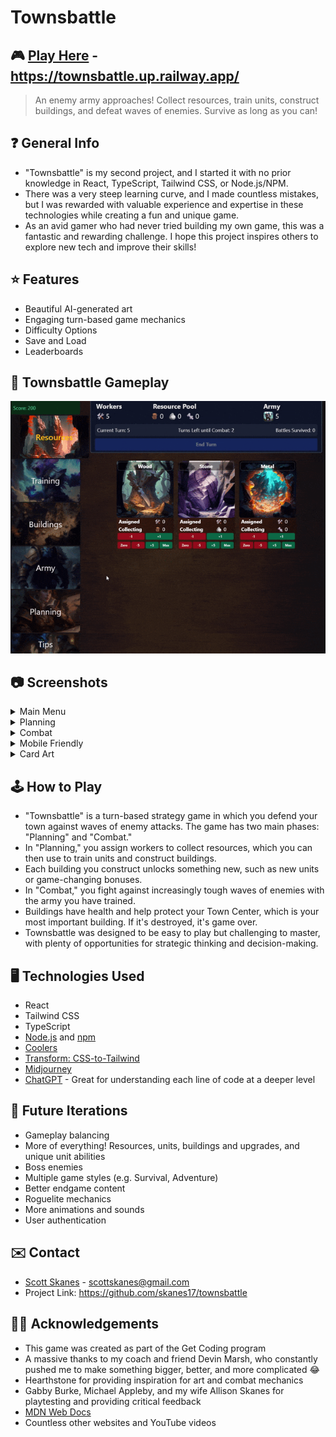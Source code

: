 # Townsbattle

## 🎮 [Play Here](https://townsbattle.up.railway.app/) - https://townsbattle.up.railway.app/

> An enemy army approaches! Collect resources, train units, construct buildings, and defeat waves of enemies. Survive as long as you can!

## ❓ General Info

- "Townsbattle" is my second project, and I started it with no prior knowledge in React, TypeScript, Tailwind CSS, or Node.js/NPM.
- There was a very steep learning curve, and I made countless mistakes, but I was rewarded with valuable experience and expertise in these technologies while creating a fun and unique game.
- As an avid gamer who had never tried building my own game, this was a fantastic and rewarding challenge. I hope this project inspires others to explore new tech and improve their skills!

## ⭐ Features

- Beautiful AI-generated art
- Engaging turn-based game mechanics
- Difficulty Options
- Save and Load
- Leaderboards

## 🔎 Townsbattle Gameplay

<div align="center">
  <img src="src/assets/images/00-gameplay.gif" title="Townsbattle Gameplay">
</div>

## 📷 Screenshots

<details>
  <summary>Main Menu</summary>
    <img src="src/assets/images/00-mainMenu.jpg" title="Main Menu">
</details>
<details>
  <summary>Planning</summary>
    <img src="src/assets/images/01-planning.jpg" title="Resources">
    <img src="src/assets/images/02-buildings.jpg" title="Buildings">
    <img src="src/assets/images/03-army.jpg" title="Army">
</details>
<details>
  <summary>Combat</summary>
    <img src="src/assets/images/04-combat.jpg" title="Combat 1">
    <img src="src/assets/images/05-combat-summary.jpg" title="Combat 2">
</details>
<details>
  <summary>Mobile Friendly</summary>
    <img src="src/assets/images/06-mobile.jpg" title="Mobile View">
  </details>
<details>
  <summary>Card Art</summary>
    <img src="src/assets/images/07-art-01.jpg" title="Card Art">
    <img src="src/assets/images/07-art-02.jpg" title="Card Art">
    <img src="src/assets/images/07-art-03.jpg" title="Card Art">
</details>

## 🕹️ How to Play

- "Townsbattle" is a turn-based strategy game in which you defend your town against waves of enemy attacks. The game has two main phases: "Planning" and "Combat."
- In "Planning," you assign workers to collect resources, which you can then use to train units and construct buildings.
- Each building you construct unlocks something new, such as new units or game-changing bonuses.
- In "Combat," you fight against increasingly tough waves of enemies with the army you have trained.
- Buildings have health and help protect your Town Center, which is your most important building. If it's destroyed, it's game over.
- Townsbattle was designed to be easy to play but challenging to master, with plenty of opportunities for strategic thinking and decision-making.

## 🖥️ Technologies Used

- React
- Tailwind CSS
- TypeScript
- [Node.js](https://nodejs.org/en) and [npm](https://www.npmjs.com/)
- [Coolers](https://coolors.co/)
- [Transform: CSS-to-Tailwind](https://transform.tools/css-to-tailwind)
- [Midjourney](https://discord.gg/midjourney)
- [ChatGPT](https://chat.openai.com/chat) - Great for understanding each line of code at a deeper level

## 🔮 Future Iterations

- Gameplay balancing
- More of everything! Resources, units, buildings and upgrades, and unique unit abilities
- Boss enemies
- Multiple game styles (e.g. Survival, Adventure)
- Better endgame content
- Roguelite mechanics
- More animations and sounds
- User authentication

## ✉️ Contact

- [Scott Skanes](https://www.linkedin.com/in/sskanes/) - [scottskanes@gmail.com](scottskanes@gmail.com)
- Project Link: https://github.com/skanes17/townsbattle

## 🙏🏻 Acknowledgements

- This game was created as part of the Get Coding program
- A massive thanks to my coach and friend Devin Marsh, who constantly pushed me to make something bigger, better, and more complicated 😂
- Hearthstone for providing inspiration for art and combat mechanics
- Gabby Burke, Michael Appleby, and my wife Allison Skanes for playtesting and providing critical feedback
- [MDN Web Docs](https://developer.mozilla.org/)
- Countless other websites and YouTube videos
